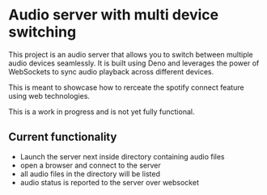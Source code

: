 # Audio server with multi device switching
This project is an audio server that allows you to switch between multiple audio devices seamlessly. It is built using Deno and leverages the power of WebSockets to sync audio playback across different devices.

This is meant to showcase how to rerceate the spotify connect feature using web technologies.

This is a work in progress and is not yet fully functional.


## Current functionality
- Launch the server next inside directory containing audio files
- open a browser and connect to the server
- all audio files in the directory will be listed
- audio status is reported to the server over websocket
